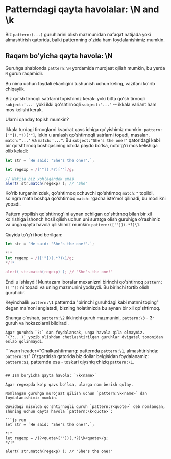 # Patterndagi qayta havolalar: \N and \k<name>

Biz `pattern:(...)` guruhlarini olish mazmunidan nafaqat natijada yoki almashtirish qatorida, balki patternning o'zida ham foydalanishimiz mumkin.

## Raqam bo'yicha qayta havola: \N

Guruhga shablonda `pattern:\N` yordamida murojaat qilish mumkin, bu yerda `N` guruh raqamidir.

Bu nima uchun foydali ekanligini tushunish uchun keling, vazifani ko'rib chiqaylik.

Biz qo'sh tirnoqli satrlarni topishimiz kerak: yoki bitta qo'sh tirnoqli `subject:'...'` yoki ikki qo'shtirnoqli `subject:"..."` -- ikkala variant ham mos kelishi kerak.

Ularni qanday topish mumkin?

Ikkala turdagi tirnoqlarni kvadrat qavs ichiga qo'yishimiz mumkin: `pattern:['"](.*?)['"]`, lekin u aralash qo'shtirnoqli satrlarni topadi, masalan, `match:"...'` va `match:'..."`. Bu `subject:"She's the one!"` qatoridagi kabi bir qo'shtirnoq boshqasining ichida paydo bo'lsa, noto'g'ri mos kelishiga olib keladi:

```js run
let str = `He said: "She's the one!".`;

let regexp = /['"](.*?)['"]/g;

// Natija biz xohlagandek emas
alert( str.match(regexp) ); // "She'
```

Ko'rib turganimizdek, qo'shtirnoq ochuvchi qo'shtirnoq `match:"` topildi, so'ngra matn boshqa qo'shtirnoq `match:'`gacha iste'mol qilinadi, bu moslikni yopadi.

Pattern yopilish qo'shtirnog'ini aynan ochilgan qo'shtirnoq bilan bir xil ko'rishiga ishonch hosil qilish uchun uni suratga olish guruhiga o'rashimiz va unga qayta havola qilishimiz mumkin: `pattern:(['"])(.*?)\1`.

Quyida to'g'ri kod berilgan:

```js run
let str = `He said: "She's the one!".`;

*!*
let regexp = /(['"])(.*?)\1/g;
*/!*

alert( str.match(regexp) ); // "She's the one!"
```

Endi u ishlaydi! Muntazam iboralar mexanizmi birinchi qo'shtirnoq `pattern:(['"])` ni topadi va uning mazmunini yodlaydi. Bu birinchi tortib olish guruhidir.

Keyinchalik `pattern:\1` patternda "birinchi guruhdagi kabi matnni toping" degan ma'noni anglatadi, bizning holatimizda bu aynan bir xil qo'shtirnoq.

Shunga o'xshab, `pattern:\2` ikkinchi guruh mazmunini, `pattern:\3` - 3-guruh va hokazolarni bildiradi.

```smart
Agar guruhda `?:` dan foydalansak, unga havola qila olmaymiz. `(?:...)` yozib olishdan chetlashtirilgan guruhlar dvigatel tomonidan eslab qolinmaydi.
```

```warn header="Chalkashtirmang: patternda `pattern:\1`, almashtirishda: `pattern:$1`"
O'zgartirish qatorida biz dollar belgisidan foydalanamiz: `pattern:$1`, patternda esa - teskari qiyshiq chiziq `pattern:\1`.
```

## Ism bo'yicha qayta havola: `\k<name>`

Agar regexpda ko'p qavs bo'lsa, ularga nom berish qulay.

Nomlangan guruhga murojaat qilish uchun `pattern:\k<name>` dan foydalanishimiz mumkin.

Quyidagi misolda qo'shtirnoqli guruh `pattern:?<quote>` deb nomlangan, shuning uchun qayta havola `pattern:\k<quote>`:

```js run
let str = `He said: "She's the one!".`;

*!*
let regexp = /(?<quote>['"])(.*?)\k<quote>/g;
*/!*

alert( str.match(regexp) ); // "She's the one!"
```
